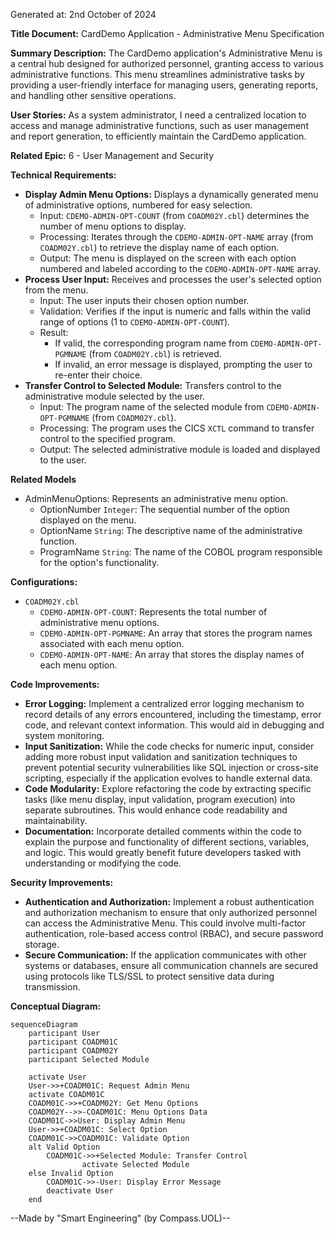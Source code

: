 Generated at: 2nd October of 2024

**Title Document:** CardDemo Application - Administrative Menu Specification

**Summary Description:** 
The CardDemo application's Administrative Menu is a central hub designed for authorized personnel, granting access to various administrative functions. This menu streamlines administrative tasks by providing a user-friendly interface for managing users, generating reports, and handling other sensitive operations.

**User Stories:**
As a system administrator, I need a centralized location to access and manage administrative functions, such as user management and report generation, to efficiently maintain the CardDemo application.

**Related Epic:** 6 - User Management and Security

**Technical Requirements:**
- **Display Admin Menu Options:** Displays a dynamically generated menu of administrative options, numbered for easy selection.
  - Input: `CDEMO-ADMIN-OPT-COUNT` (from `COADM02Y.cbl`) determines the number of menu options to display.
  - Processing: Iterates through the `CDEMO-ADMIN-OPT-NAME` array (from `COADM02Y.cbl`) to retrieve the display name of each option.
  - Output: The menu is displayed on the screen with each option numbered and labeled according to the `CDEMO-ADMIN-OPT-NAME` array.
- **Process User Input:**  Receives and processes the user's selected option from the menu.
  - Input: The user inputs their chosen option number.
  - Validation: Verifies if the input is numeric and falls within the valid range of options (1 to `CDEMO-ADMIN-OPT-COUNT`).
  - Result: 
      - If valid, the corresponding program name from `CDEMO-ADMIN-OPT-PGMNAME` (from `COADM02Y.cbl`) is retrieved.
      - If invalid, an error message is displayed, prompting the user to re-enter their choice.
- **Transfer Control to Selected Module:** Transfers control to the administrative module selected by the user.
  - Input: The program name of the selected module from `CDEMO-ADMIN-OPT-PGMNAME` (from `COADM02Y.cbl`).
  - Processing: The program uses the CICS `XCTL` command to transfer control to the specified program.
  - Output: The selected administrative module is loaded and displayed to the user.

**Related Models**

- AdminMenuOptions: Represents an administrative menu option.
  - OptionNumber `Integer`: The sequential number of the option displayed on the menu.
  - OptionName `String`: The descriptive name of the administrative function.
  - ProgramName `String`: The name of the COBOL program responsible for the option's functionality.

**Configurations:**

- `COADM02Y.cbl`
  - `CDEMO-ADMIN-OPT-COUNT`: Represents the total number of administrative menu options.
  - `CDEMO-ADMIN-OPT-PGMNAME`: An array that stores the program names associated with each menu option.
  - `CDEMO-ADMIN-OPT-NAME`: An array that stores the display names of each menu option.

**Code Improvements:**
- **Error Logging:** Implement a centralized error logging mechanism to record details of any errors encountered, including the timestamp, error code, and relevant context information. This would aid in debugging and system monitoring.
- **Input Sanitization:**  While the code checks for numeric input, consider adding more robust input validation and sanitization techniques to prevent potential security vulnerabilities like SQL injection or cross-site scripting, especially if the application evolves to handle external data.
- **Code Modularity:**  Explore refactoring the code by extracting specific tasks (like menu display, input validation, program execution) into separate subroutines. This would enhance code readability and maintainability.
- **Documentation:** Incorporate detailed comments within the code to explain the purpose and functionality of different sections, variables, and logic. This would greatly benefit future developers tasked with understanding or modifying the code.

**Security Improvements:**
- **Authentication and Authorization:** Implement a robust authentication and authorization mechanism to ensure that only authorized personnel can access the Administrative Menu. This could involve multi-factor authentication, role-based access control (RBAC), and secure password storage.
- **Secure Communication:** If the application communicates with other systems or databases, ensure all communication channels are secured using protocols like TLS/SSL to protect sensitive data during transmission.

**Conceptual Diagram:**

```mermaid
sequenceDiagram
    participant User
    participant COADM01C
    participant COADM02Y
    participant Selected Module

    activate User
    User->>+COADM01C: Request Admin Menu
    activate COADM01C
    COADM01C->>+COADM02Y: Get Menu Options
    COADM02Y-->>-COADM01C: Menu Options Data
    COADM01C->>User: Display Admin Menu
    User->>+COADM01C: Select Option
    COADM01C->>COADM01C: Validate Option
    alt Valid Option
        COADM01C->>+Selected Module: Transfer Control
                activate Selected Module
    else Invalid Option
        COADM01C->>-User: Display Error Message
        deactivate User
    end
```

--Made by "Smart Engineering" (by Compass.UOL)--